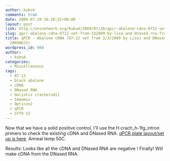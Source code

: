 ```yaml
---
author: kubu4
comments: true
date: 2009-07-20 16:20:31+00:00
layout: post
link: http://onsnetwork.org/kubu4/2009/07/20/qpcr-abalone-cdna-0712-set-from-332009-by-lisa-and-dnased-rna-from-20090623/
slug: qpcr-abalone-cdna-0712-set-from-332009-by-lisa-and-dnased-rna-from-20090623
title: qPCR - Abalone cDNA (07:12 set from 3/3/2009 by Lisa) and DNased RNA (from
  20090623)
wordpress_id: 904
author:
  - kubu4
categories:
  - Miscellaneous
tags:
  - 07:12
  - black abalone
  - cDNA
  - DNased RNA
  - Haliotis cracherodii
  - Immomix
  - Opticon2
  - qPCR
  - SYTO 13
---
```


Now that we have a solid positive control, I'll use the H.crach_h-1fg_intron primers to check the existing cDNA and DNased RNA. [qPCR plate layout/set up is here](http://eagle.fish.washington.edu/Arabidopsis/Notebook%20Workup%20Files/20090720-01.jpg). Anneal temp 50C.

Results: Looks like all the cDNA and DNased RNA are negative ! Finally! Will make cDNA from the DNased RNA.
